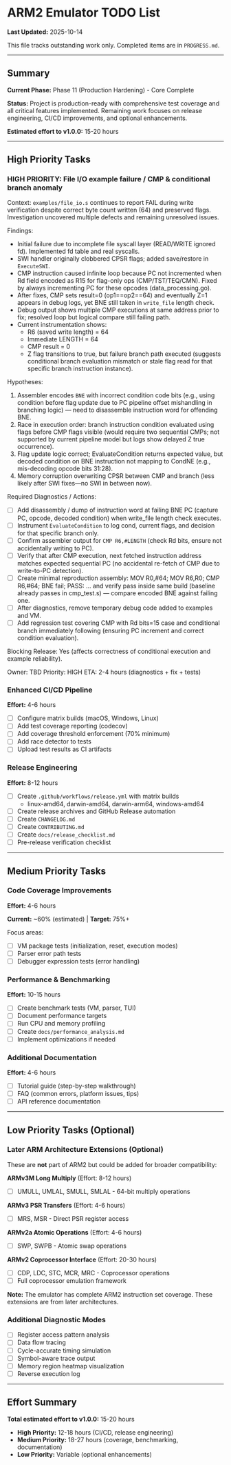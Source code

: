 # ARM2 Emulator TODO List

**Last Updated:** 2025-10-14

This file tracks outstanding work only. Completed items are in `PROGRESS.md`.

---

## Summary

**Current Phase:** Phase 11 (Production Hardening) - Core Complete

**Status:** Project is production-ready with comprehensive test coverage and all critical features implemented. Remaining work focuses on release engineering, CI/CD improvements, and optional enhancements.

**Estimated effort to v1.0.0:** 15-20 hours

---

## High Priority Tasks
### HIGH PRIORITY: File I/O example failure / CMP & conditional branch anomaly

Context: `examples/file_io.s` continues to report FAIL during write verification despite correct byte count written (64) and preserved flags. Investigation uncovered multiple defects and remaining unresolved issues.

Findings:
- Initial failure due to incomplete file syscall layer (READ/WRITE ignored fd). Implemented fd table and real syscalls.
- SWI handler originally clobbered CPSR flags; added save/restore in `ExecuteSWI`.
- CMP instruction caused infinite loop because PC not incremented when Rd field encoded as R15 for flag-only ops (CMP/TST/TEQ/CMN). Fixed by always incrementing PC for these opcodes (data_processing.go).
- After fixes, CMP sets result=0 (op1==op2==64) and eventually Z=1 appears in debug logs, yet BNE still taken in `write_file` length check.
- Debug output shows multiple CMP executions at same address prior to fix; resolved loop but logical compare still failing path.
- Current instrumentation shows:
  - R6 (saved write length) = 64
  - Immediate LENGTH = 64
  - CMP result = 0
  - Z flag transitions to true, but failure branch path executed (suggests conditional branch evaluation mismatch or stale flag read for that specific branch instruction instance).

Hypotheses:
1. Assembler encodes `BNE` with incorrect condition code bits (e.g., using condition before flag update due to PC pipeline offset mishandling in branching logic) — need to disassemble instruction word for offending BNE.
2. Race in execution order: branch instruction condition evaluated using flags before CMP flags visible (would require two sequential CMPs; not supported by current pipeline model but logs show delayed Z true occurrence).
3. Flag update logic correct; EvaluateCondition returns expected value, but decoded condition on BNE instruction not mapping to CondNE (e.g., mis-decoding opcode bits 31:28).
4. Memory corruption overwriting CPSR between CMP and branch (less likely after SWI fixes—no SWI in between now).

Required Diagnostics / Actions:
- [ ] Add disassembly / dump of instruction word at failing BNE PC (capture PC, opcode, decoded condition) when write_file length check executes.
- [ ] Instrument `EvaluateCondition` to log cond, current flags, and decision for that specific branch only.
- [ ] Confirm assembler output for `CMP R6,#LENGTH` (check Rd bits, ensure not accidentally writing to PC).
- [ ] Verify that after CMP execution, next fetched instruction address matches expected sequential PC (no accidental re-fetch of CMP due to write-to-PC detection).
- [ ] Create minimal reproduction assembly: MOV R0,#64; MOV R6,R0; CMP R6,#64; BNE fail; PASS: ... and verify pass inside same build (baseline already passes in cmp_test.s) — compare encoded BNE against failing one.
- [ ] After diagnostics, remove temporary debug code added to examples and VM.
- [ ] Add regression test covering CMP with Rd bits=15 case and conditional branch immediately following (ensuring PC increment and correct condition evaluation).

Blocking Release: Yes (affects correctness of conditional execution and example reliability).

Owner: TBD
Priority: HIGH
ETA: 2-4 hours (diagnostics + fix + tests)



### Enhanced CI/CD Pipeline
**Effort:** 4-6 hours

- [ ] Configure matrix builds (macOS, Windows, Linux)
- [ ] Add test coverage reporting (codecov)
- [ ] Add coverage threshold enforcement (70% minimum)
- [ ] Add race detector to tests
- [ ] Upload test results as CI artifacts

### Release Engineering
**Effort:** 8-12 hours

- [ ] Create `.github/workflows/release.yml` with matrix builds
  - linux-amd64, darwin-amd64, darwin-arm64, windows-amd64
- [ ] Create release archives and GitHub Release automation
- [ ] Create `CHANGELOG.md`
- [ ] Create `CONTRIBUTING.md`
- [ ] Create `docs/release_checklist.md`
- [ ] Pre-release verification checklist

---

## Medium Priority Tasks

### Code Coverage Improvements
**Effort:** 4-6 hours

**Current:** ~60% (estimated) | **Target:** 75%+

Focus areas:
- [ ] VM package tests (initialization, reset, execution modes)
- [ ] Parser error path tests
- [ ] Debugger expression tests (error handling)

### Performance & Benchmarking
**Effort:** 10-15 hours

- [ ] Create benchmark tests (VM, parser, TUI)
- [ ] Document performance targets
- [ ] Run CPU and memory profiling
- [ ] Create `docs/performance_analysis.md`
- [ ] Implement optimizations if needed

### Additional Documentation
**Effort:** 4-6 hours

- [ ] Tutorial guide (step-by-step walkthrough)
- [ ] FAQ (common errors, platform issues, tips)
- [ ] API reference documentation

---

## Low Priority Tasks (Optional)

### Later ARM Architecture Extensions (Optional)

These are **not** part of ARM2 but could be added for broader compatibility:

**ARMv3M Long Multiply** (Effort: 8-12 hours)
- [ ] UMULL, UMLAL, SMULL, SMLAL - 64-bit multiply operations

**ARMv3 PSR Transfers** (Effort: 4-6 hours)
- [ ] MRS, MSR - Direct PSR register access

**ARMv2a Atomic Operations** (Effort: 4-6 hours)
- [ ] SWP, SWPB - Atomic swap operations

**ARMv2 Coprocessor Interface** (Effort: 20-30 hours)
- [ ] CDP, LDC, STC, MCR, MRC - Coprocessor operations
- [ ] Full coprocessor emulation framework

**Note:** The emulator has complete ARM2 instruction set coverage. These extensions are from later architectures.

### Additional Diagnostic Modes

- [ ] Register access pattern analysis
- [ ] Data flow tracing
- [ ] Cycle-accurate timing simulation
- [ ] Symbol-aware trace output
- [ ] Memory region heatmap visualization
- [ ] Reverse execution log

---

## Effort Summary

**Total estimated effort to v1.0.0:** 15-20 hours

- **High Priority:** 12-18 hours (CI/CD, release engineering)
- **Medium Priority:** 18-27 hours (coverage, benchmarking, documentation)
- **Low Priority:** Variable (optional enhancements)
